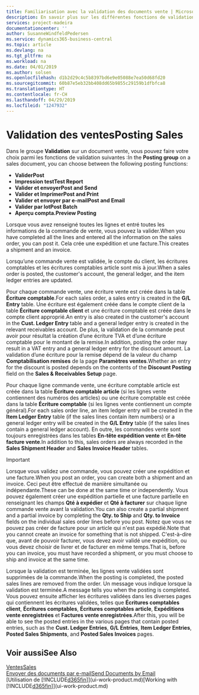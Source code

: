 ```yaml
---
title: Familiarisation avec la validation des documents vente | Microsoft Docs
description: En savoir plus sur les différentes fonctions de validation pour valider des documents vente.
services: project-madeira
documentationcenter: ''
author: SusanneWindfeldPedersen
ms.service: dynamics365-business-central
ms.topic: article
ms.devlang: na
ms.tgt_pltfrm: na
ms.workload: na
ms.date: 04/01/2019
ms.author: solsen
ms.openlocfilehash: d1b2d29c4c5b8397bd6e9e05088e7ea50d68fd20
ms.sourcegitcommit: 60b87e5eb32bb408dd65b9855c29159b1dfbfca8
ms.translationtype: HT
ms.contentlocale: fr-CH
ms.lasthandoff: 04/29/2019
ms.locfileid: "1247932"
---
```

# <a name="posting-sales"></a><span data-ttu-id="51a8b-103">Validation des ventes</span><span class="sxs-lookup"><span data-stu-id="51a8b-103">Posting Sales</span></span>
<span data-ttu-id="51a8b-104">Dans le groupe **Validation** sur un document vente, vous pouvez faire votre choix parmi les fonctions de validation suivantes :</span><span class="sxs-lookup"><span data-stu-id="51a8b-104">In the **Posting group** on a sales document, you can choose between the following posting functions:</span></span>

* <span data-ttu-id="51a8b-105">**Valider**</span><span class="sxs-lookup"><span data-stu-id="51a8b-105">**Post**</span></span>
* <span data-ttu-id="51a8b-106">**Impression test**</span><span class="sxs-lookup"><span data-stu-id="51a8b-106">**Test Report**</span></span>
* <span data-ttu-id="51a8b-107">**Valider et envoyer**</span><span class="sxs-lookup"><span data-stu-id="51a8b-107">**Post and Send**</span></span>
* <span data-ttu-id="51a8b-108">**Valider et Imprimer**</span><span class="sxs-lookup"><span data-stu-id="51a8b-108">**Post and Print**</span></span>
* <span data-ttu-id="51a8b-109">**Valider et envoyer par e-mail**</span><span class="sxs-lookup"><span data-stu-id="51a8b-109">**Post and Email**</span></span>
* <span data-ttu-id="51a8b-110">**Valider par lot**</span><span class="sxs-lookup"><span data-stu-id="51a8b-110">**Post Batch**</span></span>
* <span data-ttu-id="51a8b-111">**Aperçu compta.**</span><span class="sxs-lookup"><span data-stu-id="51a8b-111">**Preview Posting**</span></span>

<span data-ttu-id="51a8b-112">Lorsque vous avez renseigné toutes les lignes et entré toutes les informations de la commande de vente, vous pouvez la valider.</span><span class="sxs-lookup"><span data-stu-id="51a8b-112">When you have completed all the lines and entered all the information on the sales order, you can post it.</span></span> <span data-ttu-id="51a8b-113">Cela crée une expédition et une facture.</span><span class="sxs-lookup"><span data-stu-id="51a8b-113">This creates a shipment and an invoice.</span></span>

<span data-ttu-id="51a8b-114">Lorsqu’une commande vente est validée, le compte du client, les écritures comptables et les écritures comptables article sont mis à jour.</span><span class="sxs-lookup"><span data-stu-id="51a8b-114">When a sales order is posted, the customer's account, the general ledger, and the item ledger entries are updated.</span></span>

<span data-ttu-id="51a8b-115">Pour chaque commande vente, une écriture vente est créée dans la table **Écriture comptable**.</span><span class="sxs-lookup"><span data-stu-id="51a8b-115">For each sales order, a sales entry is created in the **G/L Entry** table.</span></span> <span data-ttu-id="51a8b-116">Une écriture est également créée dans le compte client de la table **Écriture comptable client** et une écriture comptable est créée dans le compte client approprié.</span><span class="sxs-lookup"><span data-stu-id="51a8b-116">An entry is also created in the customer's account in the **Cust. Ledger Entry** table and a general ledger entry is created in the relevant receivables account.</span></span> <span data-ttu-id="51a8b-117">De plus, la validation de la commande peut avoir pour résultat la création d’une écriture TVA et d’une écriture comptable pour le montant de la remise.</span><span class="sxs-lookup"><span data-stu-id="51a8b-117">In addition, posting the order may result in a VAT entry and a general ledger entry for the discount amount.</span></span> <span data-ttu-id="51a8b-118">La validation d’une écriture pour la remise dépend de la valeur du champ **Comptabilisation remises** de la page **Paramètres ventes**.</span><span class="sxs-lookup"><span data-stu-id="51a8b-118">Whether an entry for the discount is posted depends on the contents of the **Discount Posting** field on the **Sales & Receivables Setup** page.</span></span>

<span data-ttu-id="51a8b-119">Pour chaque ligne commande vente, une écriture comptable article est créée dans la table **Écriture comptable article** (si les lignes vente contiennent des numéros des articles) ou une écriture comptable est créée dans la table **Écriture comptable** (si les lignes vente contiennent un compte général).</span><span class="sxs-lookup"><span data-stu-id="51a8b-119">For each sales order line, an item ledger entry will be created in the **Item Ledger Entry** table (if the sales lines contain item numbers) or a general ledger entry will be created in the **G/L Entry** table (if the sales lines contain a general ledger account).</span></span> <span data-ttu-id="51a8b-120">En outre, les commandes vente sont toujours enregistrées dans les tables **En-tête expédition vente** et **En-tête facture vente**.</span><span class="sxs-lookup"><span data-stu-id="51a8b-120">In addition to this, sales orders are always recorded in the **Sales Shipment Header** and **Sales Invoice Header** tables.</span></span>

> [!IMPORTANT]  
>   <span data-ttu-id="51a8b-121">Lorsque vous validez une commande, vous pouvez créer une expédition et une facture.</span><span class="sxs-lookup"><span data-stu-id="51a8b-121">When you post an order, you can create both a shipment and an invoice.</span></span> <span data-ttu-id="51a8b-122">Ceci peut être effectué de manière simultanée ou indépendante.</span><span class="sxs-lookup"><span data-stu-id="51a8b-122">These can be done at the same time or independently.</span></span> <span data-ttu-id="51a8b-123">Vous pouvez également créer une expédition partielle et une facture partielle en renseignant les champs **Qté à expédier** et **Qté à facturer** sur chaque ligne commande vente avant la validation.</span><span class="sxs-lookup"><span data-stu-id="51a8b-123">You can also create a partial shipment and a partial invoice by completing the **Qty. to Ship** and **Qty. to Invoice** fields on the individual sales order lines before you post.</span></span> <span data-ttu-id="51a8b-124">Notez que vous ne pouvez pas créer de facture pour un article qui n'est pas expédié.</span><span class="sxs-lookup"><span data-stu-id="51a8b-124">Note that you cannot create an invoice for something that is not shipped.</span></span> <span data-ttu-id="51a8b-125">C'est-à-dire que, avant de pouvoir facturer, vous devez avoir validé une expédition, ou vous devez choisir de livrer et de facturer en même temps.</span><span class="sxs-lookup"><span data-stu-id="51a8b-125">That is, before you can invoice, you must have recorded a shipment, or you must choose to ship and invoice at the same time.</span></span>

<span data-ttu-id="51a8b-126">Lorsque la validation est terminée, les lignes vente validées sont supprimées de la commande.</span><span class="sxs-lookup"><span data-stu-id="51a8b-126">When the posting is completed, the posted sales lines are removed from the order.</span></span> <span data-ttu-id="51a8b-127">Un message vous indique lorsque la validation est terminée.</span><span class="sxs-lookup"><span data-stu-id="51a8b-127">A message tells you when the posting is completed.</span></span> <span data-ttu-id="51a8b-128">Vous pouvez ensuite afficher les écritures validées dans les diverses pages qui contiennent les écritures validées, telles que **Écritures comptables client**, **Écritures comptables**, **Écritures comptables article**, **Expéditions vente enregistrées** et **Factures vente enregistrées**.</span><span class="sxs-lookup"><span data-stu-id="51a8b-128">After this, you will be able to see the posted entries in the various pages that contain posted entries, such as the **Cust. Ledger Entries**, **G/L Entries**, **Item Ledger Entries**, **Posted Sales Shipments**, and **Posted Sales Invoices** pages.</span></span>

## <a name="see-also"></a><span data-ttu-id="51a8b-129">Voir aussi</span><span class="sxs-lookup"><span data-stu-id="51a8b-129">See Also</span></span>
[<span data-ttu-id="51a8b-130">Ventes</span><span class="sxs-lookup"><span data-stu-id="51a8b-130">Sales</span></span>](sales-manage-sales.md)  
[<span data-ttu-id="51a8b-131">Envoyer des documents par e-mail</span><span class="sxs-lookup"><span data-stu-id="51a8b-131">Send Documents by Email</span></span>](ui-how-send-documents-email.md)  
<span data-ttu-id="51a8b-132">[Utilisation de [!INCLUDE[d365fin](includes/d365fin_md.md)]](ui-work-product.md)</span><span class="sxs-lookup"><span data-stu-id="51a8b-132">[Working with [!INCLUDE[d365fin](includes/d365fin_md.md)]](ui-work-product.md)</span></span>

